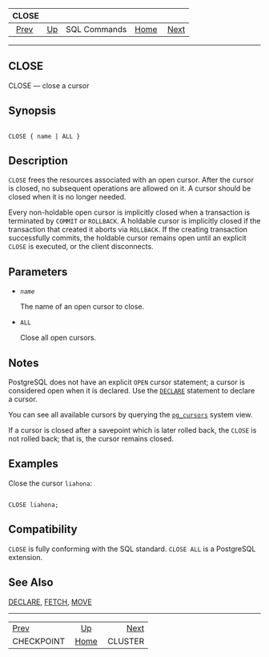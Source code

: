 

|                   CLOSE                   |                                        |              |                                                       |                                     |
| :---------------------------------------: | :------------------------------------- | :----------: | ----------------------------------------------------: | ----------------------------------: |
| [Prev](sql-checkpoint.html "CHECKPOINT")  | [Up](sql-commands.html "SQL Commands") | SQL Commands | [Home](index.html "PostgreSQL 17devel Documentation") |  [Next](sql-cluster.html "CLUSTER") |

***

## CLOSE

CLOSE — close a cursor

## Synopsis

```

CLOSE { name | ALL }
```

## Description

`CLOSE` frees the resources associated with an open cursor. After the cursor is closed, no subsequent operations are allowed on it. A cursor should be closed when it is no longer needed.

Every non-holdable open cursor is implicitly closed when a transaction is terminated by `COMMIT` or `ROLLBACK`. A holdable cursor is implicitly closed if the transaction that created it aborts via `ROLLBACK`. If the creating transaction successfully commits, the holdable cursor remains open until an explicit `CLOSE` is executed, or the client disconnects.

## Parameters

* *`name`*

    The name of an open cursor to close.

* `ALL`

    Close all open cursors.

## Notes

PostgreSQL does not have an explicit `OPEN` cursor statement; a cursor is considered open when it is declared. Use the [`DECLARE`](sql-declare.html "DECLARE") statement to declare a cursor.

You can see all available cursors by querying the [`pg_cursors`](view-pg-cursors.html "54.6. pg_cursors") system view.

If a cursor is closed after a savepoint which is later rolled back, the `CLOSE` is not rolled back; that is, the cursor remains closed.

## Examples

Close the cursor `liahona`:

```

CLOSE liahona;
```

## Compatibility

`CLOSE` is fully conforming with the SQL standard. `CLOSE ALL` is a PostgreSQL extension.

## See Also

[DECLARE](sql-declare.html "DECLARE"), [FETCH](sql-fetch.html "FETCH"), [MOVE](sql-move.html "MOVE")

***

|                                           |                                                       |                                     |
| :---------------------------------------- | :---------------------------------------------------: | ----------------------------------: |
| [Prev](sql-checkpoint.html "CHECKPOINT")  |         [Up](sql-commands.html "SQL Commands")        |  [Next](sql-cluster.html "CLUSTER") |
| CHECKPOINT                                | [Home](index.html "PostgreSQL 17devel Documentation") |                             CLUSTER |
